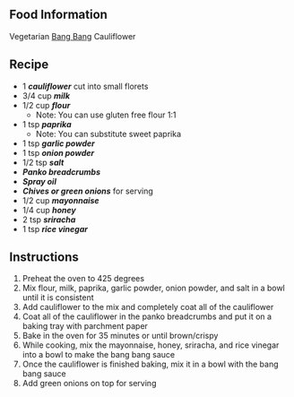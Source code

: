 ## Food Information
Vegetarian [Bang Bang](https://en.wikipedia.org/wiki/Bang_bang_chicken) Cauliflower

## Recipe
* 1 ***cauliflower*** cut into small florets
* 3/4 cup ***milk***
* 1/2 cup ***flour***
  * Note: You can use gluten free flour 1:1
* 1 tsp ***paprika***
  * Note: You can substitute sweet paprika
* 1 tsp ***garlic powder***
* 1 tsp ***onion powder***
* 1/2 tsp ***salt***
* ***Panko breadcrumbs***
* ***Spray oil***
* ***Chives or green onions*** for serving
* 1/2 cup ***mayonnaise***
* 1/4 cup ***honey***
* 2 tsp ***sriracha***
* 1 tsp ***rice vinegar***

## Instructions
1. Preheat the oven to 425 degrees
2. Mix flour, milk, paprika, garlic powder, onion powder, and salt in a bowl until it is consistent
3. Add cauliflower to the mix and completely coat all of the cauliflower
4. Coat all of the cauliflower in the panko breadcrumbs and put it on a baking tray with parchment paper
5. Bake in the oven for 35 minutes or until brown/crispy
6. While cooking, mix the mayonnaise, honey, sriracha, and rice vinegar into a bowl to make the bang bang sauce
7. Once the cauliflower is finished baking, mix it in a bowl with the bang bang sauce
8. Add green onions on top for serving
